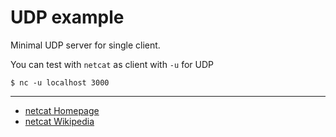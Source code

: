 # UDP example

Minimal UDP server for single client.

You can test with `netcat` as client with `-u` for UDP

````
$ nc -u localhost 3000 
````

---

- [netcat Homepage](http://netcat.sourceforge.net/)
- [netcat Wikipedia](https://en.wikipedia.org/wiki/Netcat)
